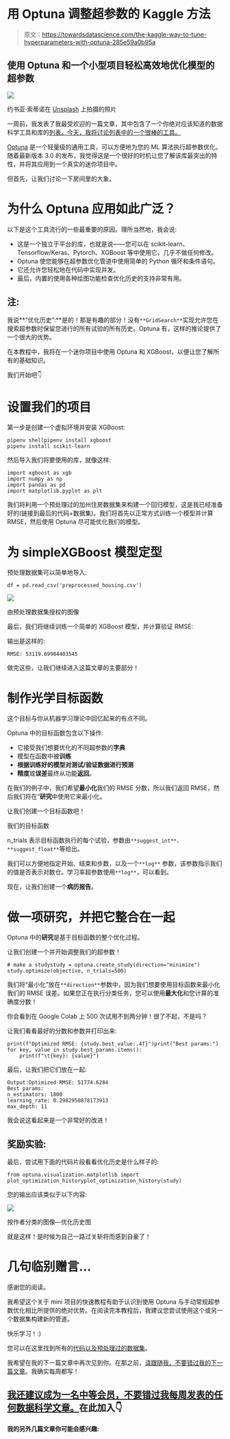 # 用 Optuna 调整超参数的 Kaggle 方法

> 原文：<https://towardsdatascience.com/the-kaggle-way-to-tune-hyperparameters-with-optuna-285e59a0b95a>

## 使用 Optuna 和一个小型项目轻松高效地优化模型的超参数

![](img/57c8978b482516778d60389a17bab0d0.png)

约书亚·索蒂诺在 [Unsplash](https://unsplash.com?utm_source=medium&utm_medium=referral) 上拍摄的照片

一周前，我发表了我最受欢迎的一篇文章，其中包含了一个你绝对应该知道的数据科学工具和库的[列表。今天，我将讨论列表中的一个很棒的工具。](/26-github-repositories-to-inspire-your-next-data-science-project-3023c24f4c3c)

[Optuna](https://github.com/optuna/optuna) 是一个轻量级的通用工具，可以方便地为您的 ML 算法执行超参数优化。随着最新版本 3.0 的发布，我觉得这是一个很好的时机让您了解该库最突出的特性，并将其应用到一个真实的迷你项目中。

但首先，让我们讨论一下房间里的大象。

# 为什么 Optuna 应用如此广泛？

以下是这个工具流行的一些最重要的原因。理所当然地，我会说:

*   这是一个独立于平台的库，也就是说——您可以在 scikit-learn、Tensorflow/Keras、Pytorch、XGBoost 等中使用它，几乎不做任何修改。
*   Optuna 使您能够在超参数优化管道中使用简单的 Python 循环和条件语句。
*   它还允许您轻松地在代码中实现并发。
*   最后，内置的使用各种绘图功能检查优化历史的支持非常有用。

## **注:**

我说**“优化历史”:**是的！那是有趣的部分！没有`**GridSearch**`实现允许您在搜索超参数时保留您进行的所有试验的所有历史。Optuna 有，这样的推论提供了一个很大的优势。

在本教程中，我将在一个迷你项目中使用 Optuna 和 XGBoost，以便让您了解所有的基础知识。

我们开始吧👇

# 设置我们的项目

第一步是创建一个虚拟环境并安装 XGBoost:

```
pipenv shellpipenv install xgboost
pipenv install scikit-learn
```

然后导入我们将要使用的库，就像这样:

```
import xgboost as xgb
import numpy as np
import pandas as pd
import matplotlib.pyplot as plt
```

我们将利用一个预处理过的加州住房数据集来构建一个回归模型，这是我已经准备好的(链接到最后的代码+数据集)。我们将首先以正常方式训练一个模型并计算 RMSE，然后使用 Optuna 尽可能优化我们的模型。

# 为 simpleXGBoost 模型定型

预处理数据集可以简单地导入:

```
df = pd.read_csv('preprocessed_housing.csv')
```

![](img/a9f6525b1808a73c0ac55ed5223e2dfe.png)

由预处理数据集授权的图像

最后，我们将继续训练一个简单的 XGBoost 模型，并计算验证 RMSE:

输出是这样的:

```
RMSE: 53119.69904403545
```

做完这些，让我们继续进入这篇文章的主要部分！

# 制作光学目标函数

这个目标与你从机器学习理论中回忆起来的有点不同。

Optuna 中的目标函数包含以下操作:

*   它接受我们想要优化的不同超参数的**字典**
*   模型在函数中被**训练**
*   **根据训练好的模型对测试/验证数据进行预测**
*   **精度**或**误差**最终从功能**返回**。

在我们的例子中，我们希望**最小化**我们的 RMSE 分数，所以我们返回 RMSE，然后我们将在“**研究**中使用它来最小化。

让我们创建一个目标函数吧！

我们的目标函数

n_trials 表示目标函数执行的每个试验，参数由`**suggest_int**`、`**suggest_float**`等给出。

我们可以方便地指定开始、结束和步数，以及一个`**log**` 参数，该参数指示我们的值是否表示对数仓。学习率超参数使用`**log**`，可以看到。

现在，让我们创建一个**病历报告**。

# 做一项研究，并把它整合在一起

Optuna 中的**研究**是基于目标函数的整个优化过程。

让我们创建一个并开始调整我们的超参数！

```
# make a studystudy = optuna.create_study(direction="minimize")
study.optimize(objective, n_trials=500)
```

我们将“最小化”放在`**direction**`参数中，因为我们想要使用目标函数来最小化我们的 RMSE 误差。如果您正在执行分类任务，您可以使用**最大化**和您计算的准确度分数！

你会看到在 Google Colab 上 500 次试用不到两分钟！很了不起，不是吗？

让我们看看最好的分数和参数并打印出来:

```
print(f"Optimized RMSE: {study.best_value:.4f}")print("Best params:")
for key, value in study.best_params.items():
    print(f"\t{key}: {value}")
```

最后，让我们把它们放在一起:

```
Output:Optimized RMSE: 51774.6284
Best params:  
n_estimators: 1800  
learning_rate: 0.2982950878173913  
max_depth: 11
```

我会说这看起来是一个非常好的改进！

## 奖励实验:

最后，尝试用下面的代码片段看看优化历史是什么样子的:

```
from optuna.visualization.matplotlib import plot_optimization_historyplot_optimization_history(study)
```

您的输出应该类似于以下内容:

![](img/88e3180826f8a8574fdf6a04a25659f2.png)

按作者分类的图像—优化历史图

就是这样！是时候为自己一路过关斩将而感到自豪了！

# 几句临别赠言…

感谢您的阅读。

我希望这个关于 mini 项目的快速教程有助于认识到使用 Optuna 与手动常规超参数优化相比所提供的绝对优势。在阅读完本教程后，我建议您尝试使用这个或另一个数据集构建新的管道。

快乐学习！:)

您可以在这里找到所有的[代码以及预处理过的数据集](https://github.com/yashprakash13/data-another-day/blob/main/README.md#a-data-scientists-life-hacks)。

我希望在我的下一篇文章中再次见到你。在那之前，[请跟随我，不要错过我的下一篇文章](https://ipom.medium.com/)。我确实每周都写！

## [我还建议成为一名中等会员，不要错过我每周发表的任何数据科学文章。](https://ipom.medium.com/membership/)在此加入👇

[](https://ipom.medium.com/membership/)  

**我的另外几篇文章你可能会感兴趣:**

[](/the-nice-way-to-deploy-an-ml-model-using-docker-91995f072fe8)  [](/31-datasets-for-your-next-data-science-project-6ef9a6f8cac6) 